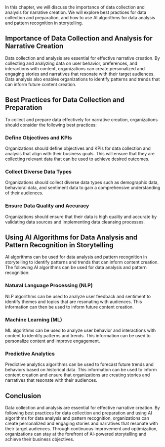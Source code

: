 
In this chapter, we will discuss the importance of data collection and analysis for narrative creation. We will explore best practices for data collection and preparation, and how to use AI algorithms for data analysis and pattern recognition in storytelling.

Importance of Data Collection and Analysis for Narrative Creation
-----------------------------------------------------------------

Data collection and analysis are essential for effective narrative creation. By collecting and analyzing data on user behavior, preferences, and interactions with content, organizations can create personalized and engaging stories and narratives that resonate with their target audiences. Data analysis also enables organizations to identify patterns and trends that can inform future content creation.

Best Practices for Data Collection and Preparation
--------------------------------------------------

To collect and prepare data effectively for narrative creation, organizations should consider the following best practices:

### Define Objectives and KPIs

Organizations should define objectives and KPIs for data collection and analysis that align with their business goals. This will ensure that they are collecting relevant data that can be used to achieve desired outcomes.

### Collect Diverse Data Types

Organizations should collect diverse data types such as demographic data, behavioral data, and sentiment data to gain a comprehensive understanding of their audiences.

### Ensure Data Quality and Accuracy

Organizations should ensure that their data is high quality and accurate by validating data sources and implementing data cleansing processes.

Using AI Algorithms for Data Analysis and Pattern Recognition in Storytelling
-----------------------------------------------------------------------------

AI algorithms can be used for data analysis and pattern recognition in storytelling to identify patterns and trends that can inform content creation. The following AI algorithms can be used for data analysis and pattern recognition:

### Natural Language Processing (NLP)

NLP algorithms can be used to analyze user feedback and sentiment to identify themes and topics that are resonating with audiences. This information can then be used to inform future content creation.

### Machine Learning (ML)

ML algorithms can be used to analyze user behavior and interactions with content to identify patterns and trends. This information can be used to personalize content and improve engagement.

### Predictive Analytics

Predictive analytics algorithms can be used to forecast future trends and behaviors based on historical data. This information can be used to inform content creation and ensure that organizations are creating stories and narratives that resonate with their audiences.

Conclusion
----------

Data collection and analysis are essential for effective narrative creation. By following best practices for data collection and preparation and using AI algorithms for data analysis and pattern recognition, organizations can create personalized and engaging stories and narratives that resonate with their target audiences. Through continuous improvement and optimization, organizations can stay at the forefront of AI-powered storytelling and achieve their business objectives.
